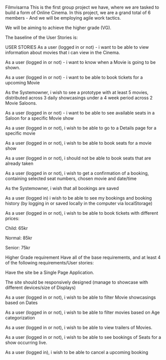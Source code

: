 Filmvisarna
This is the first group project we have, where we are tasked to build a form of Online Cinema. In this project, we are a grand total of 6 members - And we will be employing agile work tactics.

We will be aiming to achieve the higher grade (VG).

The baseline of the User Stories is:

USER STORIES
As a user (logged in or not) - i want to be able to view information about movies that i can view in the Cinema.

As a user (logged in or not) - i want to know when a Movie is going to be shown.

As a user (logged in or not) - i want to be able to book tickets for a upcoming Movie

As the Systemowner, i wish to see a prototype with at least 5 movies, distributed across 3 daily showcasings under a 4 week period across 2 Movie Saloons.

As a user (logged in or not) - i want to be able to see available seats in a Saloon for a specific Movie show

As a user (logged in or not), i wish to be able to go to a Details page for a specific movie

As a user (logged in or not), i wish to be able to book seats for a movie show

As a user (logged in or not), i should not be able to book seats that are already taken

As a user (logged in or not), i wish to get a confirmation of a booking, containing selected seat numbers, chosen movie and date/time

As the Systemowner, i wish that all bookings are saved

As a user (logged in) i wish to be able to see my bookings and booking history (by logging in or saved locally in the computer via localStorage)

As a user (logged in or not), i wish to be able to book tickets with different prices:

Child: 65kr

Normal: 85kr

Senior: 75kr

Higher Grade requirement
Have all of the base requirements, and at least 4 of the following requirements/User stories:

Have the site be a Single Page Application.

The site should be responsively designed (manage to showcase with different devices/size of Displays)

As a user (logged in or not), i wish to be able to filter Movie showcasings based on Dates

As a user (logged in or not), i wish to be able to filter movies based on Age categorization

As a user (logged in or not), i wish to be able to view trailers of Movies.

As a user (logged in or not), i wish to be able to see bookings of Seats for a show occurring live.

As a user (logged in), i wish to be able to cancel a upcoming booking
